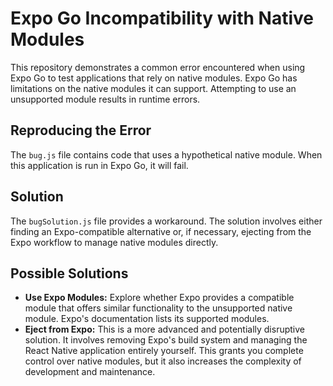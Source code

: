 # Expo Go Incompatibility with Native Modules

This repository demonstrates a common error encountered when using Expo Go to test applications that rely on native modules. Expo Go has limitations on the native modules it can support. Attempting to use an unsupported module results in runtime errors.

## Reproducing the Error

The `bug.js` file contains code that uses a hypothetical native module. When this application is run in Expo Go, it will fail.

## Solution

The `bugSolution.js` file provides a workaround.  The solution involves either finding an Expo-compatible alternative or, if necessary, ejecting from the Expo workflow to manage native modules directly.

## Possible Solutions

* **Use Expo Modules:** Explore whether Expo provides a compatible module that offers similar functionality to the unsupported native module.  Expo's documentation lists its supported modules.
* **Eject from Expo:**  This is a more advanced and potentially disruptive solution. It involves removing Expo's build system and managing the React Native application entirely yourself. This grants you complete control over native modules, but it also increases the complexity of development and maintenance.